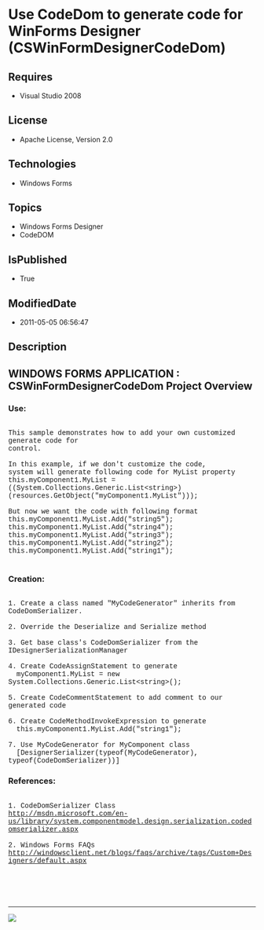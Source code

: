 # Use CodeDom to generate code for WinForms Designer (CSWinFormDesignerCodeDom)
## Requires
* Visual Studio 2008
## License
* Apache License, Version 2.0
## Technologies
* Windows Forms
## Topics
* Windows Forms Designer
* CodeDOM
## IsPublished
* True
## ModifiedDate
* 2011-05-05 06:56:47
## Description

<p style="font-family:Courier New"></p>
<h2>WINDOWS FORMS APPLICATION : CSWinFormDesignerCodeDom Project Overview<br>
</h2>
<p style="font-family:Courier New"></p>
<h3>Use:</h3>
<p style="font-family:Courier New"><br>
This sample demonstrates how to add your own customized generate code for <br>
control.<br>
<br>
In this example, if we don't customize the code, <br>
system will generate following code for MyList property<br>
this.myComponent1.MyList = <br>
((System.Collections.Generic.List&lt;string&gt;)(resources.GetObject(&quot;myComponent1.MyList&quot;)));<br>
<br>
But now we want the code with following format<br>
this.myComponent1.MyList.Add(&quot;string5&quot;);<br>
this.myComponent1.MyList.Add(&quot;string4&quot;);<br>
this.myComponent1.MyList.Add(&quot;string3&quot;);<br>
this.myComponent1.MyList.Add(&quot;string2&quot;);<br>
this.myComponent1.MyList.Add(&quot;string1&quot;);<br>
<br>
</p>
<h3>Creation:</h3>
<p style="font-family:Courier New"><br>
1. Create a class named &quot;MyCodeGenerator&quot; inherits from CodeDomSerializer.<br>
<br>
2. Override the Deserialize and Serialize method<br>
<br>
3. Get base class's CodeDomSerializer from the IDesignerSerializationManager<br>
<br>
4. Create CodeAssignStatement to generate<br>
&nbsp; myComponent1.MyList = new System.Collections.Generic.List&lt;string&gt;();<br>
<br>
5. Create CodeCommentStatement to add comment to our generated code<br>
<br>
6. Create CodeMethodInvokeExpression to generate<br>
&nbsp; this.myComponent1.MyList.Add(&quot;string1&quot;);<br>
<br>
7. Use MyCodeGenerator for MyComponent class<br>
&nbsp; [DesignerSerializer(typeof(MyCodeGenerator), typeof(CodeDomSerializer))]<br>
</p>
<h3>References:</h3>
<p style="font-family:Courier New"><br>
1. CodeDomSerializer Class<br>
<a target="_blank" href="http://msdn.microsoft.com/en-us/library/system.componentmodel.design.serialization.codedomserializer.aspx">http://msdn.microsoft.com/en-us/library/system.componentmodel.design.serialization.codedomserializer.aspx</a><br>
<br>
2. Windows Forms FAQs<br>
<a target="_blank" href="http://windowsclient.net/blogs/faqs/archive/tags/Custom&#43;Designers/default.aspx">http://windowsclient.net/blogs/faqs/archive/tags/Custom&#43;Designers/default.aspx</a><br>
<br>
</p>
<h3></h3>
<p style="font-family:Courier New"><br>
<br>
</p>
<hr>
<div><a href="http://go.microsoft.com/?linkid=9759640" style="margin-top:3px"><img src="http://bit.ly/onecodelogo">
</a></div>
